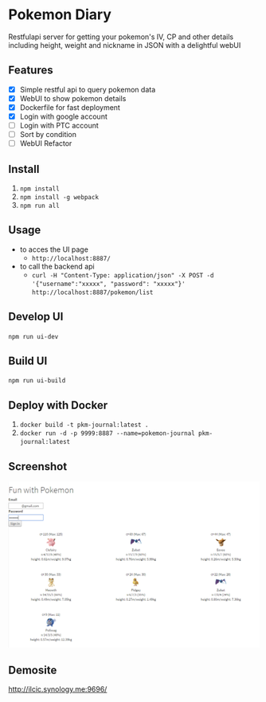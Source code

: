 # Pokemon Diary
Restfulapi server for getting your pokemon's IV, CP and other details including height, weight and nickname in JSON with a delightful webUI

## Features
- [x] Simple restful api to query pokemon data
- [x] WebUI to show pokemon details
- [x] Dockerfile for fast deployment
- [x] Login with google account
- [ ] Login with PTC account
- [ ] Sort by condition
- [ ] WebUI Refactor

## Install
1. `npm install`
1. `npm install -g webpack`
2. `npm run all`

## Usage
* to acces the UI page
	* `http://localhost:8887/`
* to call the backend api
	* `curl -H "Content-Type: application/json" -X POST -d '{"username":"xxxxx", "password": "xxxxx"}'  http://localhost:8887/pokemon/list`

## Develop UI
`npm run ui-dev`

## Build UI
`npm run ui-build`

## Deploy with Docker
1. `docker build -t pkm-journal:latest .`
2. `docker run -d -p 9999:8887 --name=pokemon-journal pkm-journal:latest`

## Screenshot
![](./screenshot.png)

## Demosite
http://ilcic.synology.me:9696/
